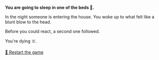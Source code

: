 **You are going to sleep in one of the beds 🛌.**

In the night someone is entering the house. You woke up to what felt like a blunt blow to the head.

Before you could react, a second one followed.

You're dying ☠️.

[🔄 Restart the game](../../begin-journey.md) 